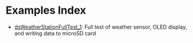 # Examples Index
- [dsWeatherStationFullTest_1](https://github.com/Destination-SPACE/Weather-Station-r3-Software/blob/main/examples/Arduino/dsWeatherStationR3FullTest_1/dsWeatherStationR3FullTest_1.ino): Full test of weather sensor, OLED display, and writing data to microSD card
